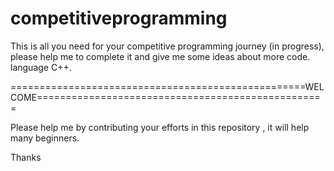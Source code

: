 # competitiveprogramming
This is all you need for your competitive programming journey (in progress), please help me to complete it and give me some ideas about more code. language C++.

===================================================WELCOME==================================================

Please help me by contributing your efforts in this repository , it will help many beginners.

Thanks
